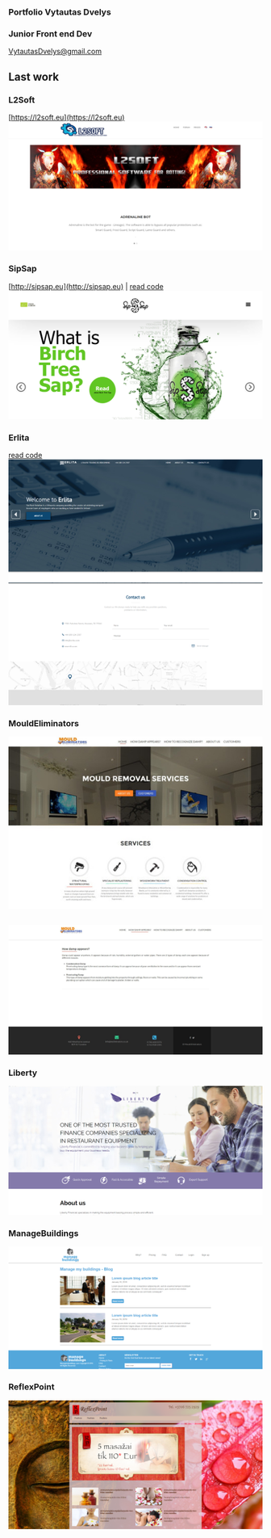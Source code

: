 ### Portfolio Vytautas Dvelys
### Junior Front end Dev
[VytautasDvelys@gmail.com](mailto:vytautasdvelys@gmail.com)

##
## Last work

### L2Soft
[https://l2soft.eu](https://l2soft.eu)
![demo](screenshots/l2soft.png)


### SipSap
[http://sipsap.eu](http://sipsap.eu) | [read code](sipsap/index.html)
![demo](screenshots/sipsap.png)


### Erlita
[read code](erlita/index.html)
![demo](screenshots/erlita.png)
![demo](screenshots/erlita-contact.png)

### MouldEliminators
![demo](screenshots/mould-main.jpg)
##
![demo](screenshots/mouldeliminator-page.jpg)

### Liberty
![demo](screenshots/liberty.png)

### ManageBuildings
![demo](screenshots/mb.png)



### ReflexPoint
![demo](screenshots/reflex.png)
